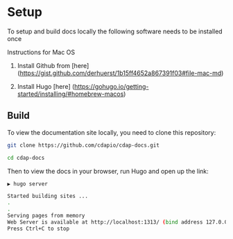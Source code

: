 # Setup 

To setup and build docs locally the following software needs to be installed once

Instructions for Mac OS

1. Install Github from [here] (https://gist.github.com/derhuerst/1b15ff4652a867391f03#file-mac-md)

2. Install Hugo [here] (https://gohugo.io/getting-started/installing/#homebrew-macos)

## Build

To view the documentation site locally, you need to clone this repository:

```bash
git clone https://github.com/cdapio/cdap-docs.git
```

```bash
cd cdap-docs
```

Then to view the docs in your browser, run Hugo and open up the link:

```bash
▶ hugo server

Started building sites ...
.
.
Serving pages from memory
Web Server is available at http://localhost:1313/ (bind address 127.0.0.1)
Press Ctrl+C to stop
```
